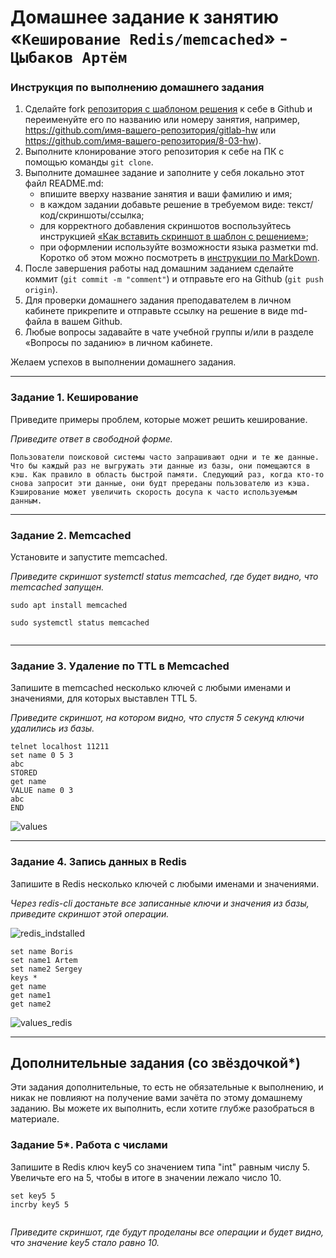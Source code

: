# Домашнее задание к занятию «`Кеширование Redis/memcached`» - `Цыбаков Артём`

### Инструкция по выполнению домашнего задания

1. Сделайте fork [репозитория c шаблоном решения](https://github.com/netology-code/sys-pattern-homework) к себе в Github и переименуйте его по названию или номеру занятия, например, https://github.com/имя-вашего-репозитория/gitlab-hw или https://github.com/имя-вашего-репозитория/8-03-hw).
2. Выполните клонирование этого репозитория к себе на ПК с помощью команды `git clone`.
3. Выполните домашнее задание и заполните у себя локально этот файл README.md:
   - впишите вверху название занятия и ваши фамилию и имя;
   - в каждом задании добавьте решение в требуемом виде: текст/код/скриншоты/ссылка;
   - для корректного добавления скриншотов воспользуйтесь инструкцией [«Как вставить скриншот в шаблон с решением»](https://github.com/netology-code/sys-pattern-homework/blob/main/screen-instruction.md);
   - при оформлении используйте возможности языка разметки md. Коротко об этом можно посмотреть в [инструкции по MarkDown](https://github.com/netology-code/sys-pattern-homework/blob/main/md-instruction.md).
4. После завершения работы над домашним заданием сделайте коммит (`git commit -m "comment"`) и отправьте его на Github (`git push origin`).
5. Для проверки домашнего задания преподавателем в личном кабинете прикрепите и отправьте ссылку на решение в виде md-файла в вашем Github.
6. Любые вопросы задавайте в чате учебной группы и/или в разделе «Вопросы по заданию» в личном кабинете.

Желаем успехов в выполнении домашнего задания.

---

### Задание 1. Кеширование 

Приведите примеры проблем, которые может решить кеширование. 

*Приведите ответ в свободной форме.*

```Пользователи поисковой системы часто запрашивают одни и те же данные. Что бы каждый раз не выгружать эти данные из базы, они помещаются в кэш. Как правило в область быстрой памяти. Следующий раз, когда кто-то снова запросит эти данные, они будт пререданы пользователю из кэша. Кэширование может увеличить скорость досупа к часто используемым данным.```

---

### Задание 2. Memcached

Установите и запустите memcached.


*Приведите скриншот systemctl status memcached, где будет видно, что memcached запущен.*

`sudo apt install memcached`

`sudo systemctl status memcached`

![]()

---

### Задание 3. Удаление по TTL в Memcached

Запишите в memcached несколько ключей с любыми именами и значениями, для которых выставлен TTL 5. 

*Приведите скриншот, на котором видно, что спустя 5 секунд ключи удалились из базы.*

```
telnet localhost 11211
set name 0 5 3
abc
STORED
get name
VALUE name 0 3
abc
END
```

![values](https://github.com/artemtsybakov/netologyedu/blob/master/Data%20storage%20and%20transmission%20systems/02/img/memcached.jpg)

---

### Задание 4. Запись данных в Redis

Запишите в Redis несколько ключей с любыми именами и значениями. 

*Через redis-cli достаньте все записанные ключи и значения из базы, приведите скриншот этой операции.*

![redis_indstalled](https://github.com/artemtsybakov/netologyedu/blob/master/Data%20storage%20and%20transmission%20systems/02/img/redis.jpg)

```
set name Boris
set name1 Artem
set name2 Sergey
keys *
get name
get name1
get name2
```

![values_redis](https://github.com/artemtsybakov/netologyedu/blob/master/Data%20storage%20and%20transmission%20systems/02/img/redis_add_value.jpg)

---

## Дополнительные задания (со звёздочкой*)
Эти задания дополнительные, то есть не обязательные к выполнению, и никак не повлияют на получение вами зачёта по этому домашнему заданию. Вы можете их выполнить, если хотите глубже разобраться в материале.

### Задание 5*. Работа с числами 

Запишите в Redis ключ key5 со значением типа "int" равным числу 5. Увеличьте его на 5, чтобы в итоге в значении лежало число 10.  

```
set key5 5 
incrby key5 5
```
![]()

*Приведите скриншот, где будут проделаны все операции и будет видно, что значение key5 стало равно 10.*